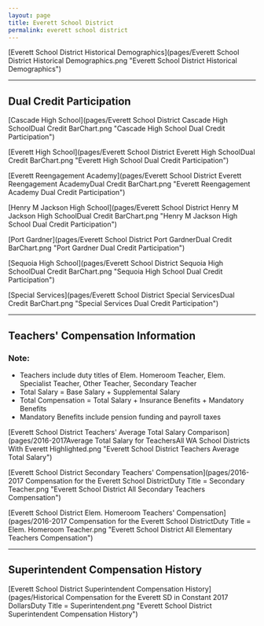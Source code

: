 ```yaml
---
layout: page
title: Everett School District
permalink: everett school district
---
```



[Everett School District Historical Demographics](pages/Everett School District Historical Demographics.png "Everett School District Historical Demographics")

___

## Dual Credit Participation

[Cascade High School](pages/Everett School District Cascade High SchoolDual Credit BarChart.png "Cascade High School Dual Credit Participation")

[Everett High School](pages/Everett School District Everett High SchoolDual Credit BarChart.png "Everett High School Dual Credit Participation")

[Everett Reengagement Academy](pages/Everett School District Everett Reengagement AcademyDual Credit BarChart.png "Everett Reengagement Academy Dual Credit Participation")

[Henry M Jackson High School](pages/Everett School District Henry M Jackson High SchoolDual Credit BarChart.png "Henry M Jackson High School Dual Credit Participation")

[Port Gardner](pages/Everett School District Port GardnerDual Credit BarChart.png "Port Gardner Dual Credit Participation")

[Sequoia High School](pages/Everett School District Sequoia High SchoolDual Credit BarChart.png "Sequoia High School Dual Credit Participation")

[Special Services](pages/Everett School District Special ServicesDual Credit BarChart.png "Special Services Dual Credit Participation")


___

## Teachers' Compensation Information
### Note:
- Teachers include duty titles of Elem. Homeroom Teacher, Elem. Specialist Teacher, Other Teacher, Secondary Teacher
- Total Salary = Base Salary + Supplemental Salary
- Total Compensation = Total Salary + Insurance Benefits + Mandatory Benefits
- Mandatory Benefits include pension funding and payroll taxes

[Everett School District Teachers' Average Total Salary Comparison](pages/2016-2017Average Total Salary for TeachersAll WA School Districts With Everett Highlighted.png "Everett School District Teachers Average Total Salary")

[Everett School District Secondary Teachers' Compensation](pages/2016-2017 Compensation for the Everett School DistrictDuty Title = Secondary Teacher.png "Everett School District All Secondary Teachers Compensation")

[Everett School District Elem. Homeroom Teachers' Compensation](pages/2016-2017 Compensation for the Everett School DistrictDuty Title = Elem. Homeroom Teacher.png "Everett School District All Elementary Teachers Compensation")


___

## Superintendent Compensation History

[Everett School District Superintendent Compensation History](pages/Historical Compensation for the Everett SD in Constant 2017 DollarsDuty Title = Superintendent.png "Everett School District Superintendent Compensation History")

